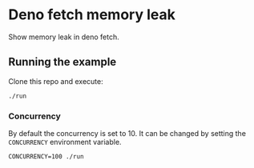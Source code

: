 # Deno fetch memory leak

Show memory leak in deno fetch.

## Running the example

Clone this repo and execute:

```
./run
```

### Concurrency

By default the concurrency is set to 10. It can be changed by setting the `CONCURRENCY` environment variable.

```
CONCURRENCY=100 ./run
```
